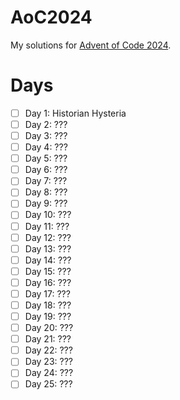 # AoC2024
My solutions for [Advent of Code 2024](https://adventofcode.com/).

# Days
- [ ] Day 1: Historian Hysteria
- [ ] Day 2: ???
- [ ] Day 3: ???
- [ ] Day 4: ???
- [ ] Day 5: ???
- [ ] Day 6: ???
- [ ] Day 7: ???
- [ ] Day 8: ???
- [ ] Day 9: ???
- [ ] Day 10: ???
- [ ] Day 11: ???
- [ ] Day 12: ???
- [ ] Day 13: ???
- [ ] Day 14: ???
- [ ] Day 15: ??? 
- [ ] Day 16: ???
- [ ] Day 17: ???
- [ ] Day 18: ???
- [ ] Day 19: ???
- [ ] Day 20: ???
- [ ] Day 21: ???
- [ ] Day 22: ???
- [ ] Day 23: ???
- [ ] Day 24: ???
- [ ] Day 25: ???